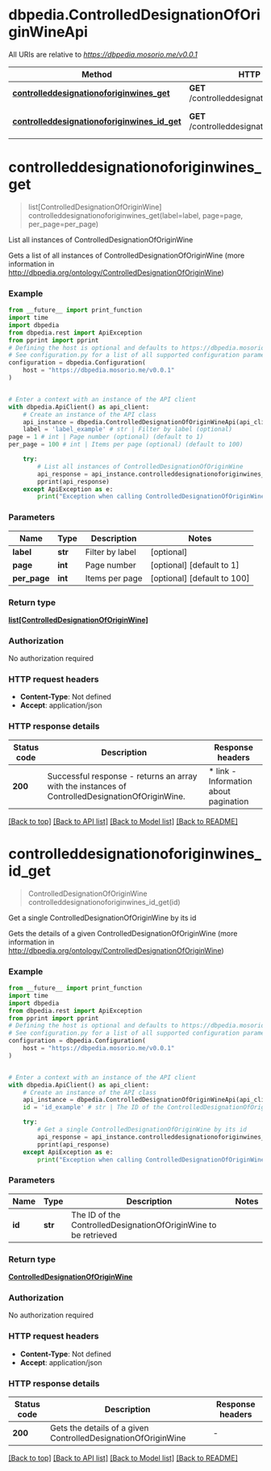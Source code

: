 # dbpedia.ControlledDesignationOfOriginWineApi

All URIs are relative to *https://dbpedia.mosorio.me/v0.0.1*

Method | HTTP request | Description
------------- | ------------- | -------------
[**controlleddesignationoforiginwines_get**](ControlledDesignationOfOriginWineApi.md#controlleddesignationoforiginwines_get) | **GET** /controlleddesignationoforiginwines | List all instances of ControlledDesignationOfOriginWine
[**controlleddesignationoforiginwines_id_get**](ControlledDesignationOfOriginWineApi.md#controlleddesignationoforiginwines_id_get) | **GET** /controlleddesignationoforiginwines/{id} | Get a single ControlledDesignationOfOriginWine by its id


# **controlleddesignationoforiginwines_get**
> list[ControlledDesignationOfOriginWine] controlleddesignationoforiginwines_get(label=label, page=page, per_page=per_page)

List all instances of ControlledDesignationOfOriginWine

Gets a list of all instances of ControlledDesignationOfOriginWine (more information in http://dbpedia.org/ontology/ControlledDesignationOfOriginWine)

### Example

```python
from __future__ import print_function
import time
import dbpedia
from dbpedia.rest import ApiException
from pprint import pprint
# Defining the host is optional and defaults to https://dbpedia.mosorio.me/v0.0.1
# See configuration.py for a list of all supported configuration parameters.
configuration = dbpedia.Configuration(
    host = "https://dbpedia.mosorio.me/v0.0.1"
)


# Enter a context with an instance of the API client
with dbpedia.ApiClient() as api_client:
    # Create an instance of the API class
    api_instance = dbpedia.ControlledDesignationOfOriginWineApi(api_client)
    label = 'label_example' # str | Filter by label (optional)
page = 1 # int | Page number (optional) (default to 1)
per_page = 100 # int | Items per page (optional) (default to 100)

    try:
        # List all instances of ControlledDesignationOfOriginWine
        api_response = api_instance.controlleddesignationoforiginwines_get(label=label, page=page, per_page=per_page)
        pprint(api_response)
    except ApiException as e:
        print("Exception when calling ControlledDesignationOfOriginWineApi->controlleddesignationoforiginwines_get: %s\n" % e)
```

### Parameters

Name | Type | Description  | Notes
------------- | ------------- | ------------- | -------------
 **label** | **str**| Filter by label | [optional] 
 **page** | **int**| Page number | [optional] [default to 1]
 **per_page** | **int**| Items per page | [optional] [default to 100]

### Return type

[**list[ControlledDesignationOfOriginWine]**](ControlledDesignationOfOriginWine.md)

### Authorization

No authorization required

### HTTP request headers

 - **Content-Type**: Not defined
 - **Accept**: application/json

### HTTP response details
| Status code | Description | Response headers |
|-------------|-------------|------------------|
**200** | Successful response - returns an array with the instances of ControlledDesignationOfOriginWine. |  * link - Information about pagination <br>  |

[[Back to top]](#) [[Back to API list]](../README.md#documentation-for-api-endpoints) [[Back to Model list]](../README.md#documentation-for-models) [[Back to README]](../README.md)

# **controlleddesignationoforiginwines_id_get**
> ControlledDesignationOfOriginWine controlleddesignationoforiginwines_id_get(id)

Get a single ControlledDesignationOfOriginWine by its id

Gets the details of a given ControlledDesignationOfOriginWine (more information in http://dbpedia.org/ontology/ControlledDesignationOfOriginWine)

### Example

```python
from __future__ import print_function
import time
import dbpedia
from dbpedia.rest import ApiException
from pprint import pprint
# Defining the host is optional and defaults to https://dbpedia.mosorio.me/v0.0.1
# See configuration.py for a list of all supported configuration parameters.
configuration = dbpedia.Configuration(
    host = "https://dbpedia.mosorio.me/v0.0.1"
)


# Enter a context with an instance of the API client
with dbpedia.ApiClient() as api_client:
    # Create an instance of the API class
    api_instance = dbpedia.ControlledDesignationOfOriginWineApi(api_client)
    id = 'id_example' # str | The ID of the ControlledDesignationOfOriginWine to be retrieved

    try:
        # Get a single ControlledDesignationOfOriginWine by its id
        api_response = api_instance.controlleddesignationoforiginwines_id_get(id)
        pprint(api_response)
    except ApiException as e:
        print("Exception when calling ControlledDesignationOfOriginWineApi->controlleddesignationoforiginwines_id_get: %s\n" % e)
```

### Parameters

Name | Type | Description  | Notes
------------- | ------------- | ------------- | -------------
 **id** | **str**| The ID of the ControlledDesignationOfOriginWine to be retrieved | 

### Return type

[**ControlledDesignationOfOriginWine**](ControlledDesignationOfOriginWine.md)

### Authorization

No authorization required

### HTTP request headers

 - **Content-Type**: Not defined
 - **Accept**: application/json

### HTTP response details
| Status code | Description | Response headers |
|-------------|-------------|------------------|
**200** | Gets the details of a given ControlledDesignationOfOriginWine |  -  |

[[Back to top]](#) [[Back to API list]](../README.md#documentation-for-api-endpoints) [[Back to Model list]](../README.md#documentation-for-models) [[Back to README]](../README.md)

